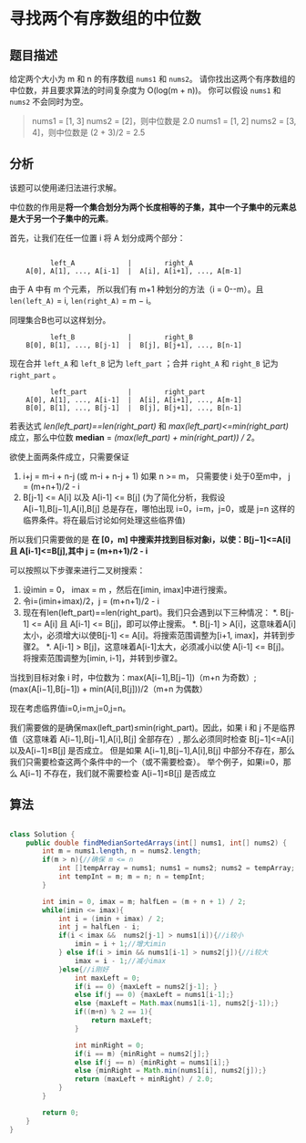 # 寻找两个有序数组的中位数

## 题目描述

给定两个大小为 m 和 n 的有序数组 `nums1` 和 `nums2`。
请你找出这两个有序数组的中位数，并且要求算法的时间复杂度为 O(log(m + n))。
你可以假设 `nums1` 和 `nums2` 不会同时为空。

>nums1 = [1, 3]  nums2 = [2]，则中位数是 2.0
>nums1 = [1, 2]  nums2 = [3, 4]，则中位数是 (2 + 3)/2 = 2.5

## 分析

该题可以使用递归法进行求解。

中位数的作用是**将一个集合划分为两个长度相等的子集，其中一个子集中的元素总是大于另一个子集中的元素**。

首先，让我们在任一位置 i 将 A 划分成两个部分：

```

          left_A             |        right_A
    A[0], A[1], ..., A[i-1]  |  A[i], A[i+1], ..., A[m-1]

```
由于 A 中有 m 个元素， 所以我们有 m+1 种划分的方法（i = 0--m）。且`len(left_A)` = i, `len(right_A)` = m − i。

同理集合B也可以这样划分。

```
          left_B             |        right_B
    B[0], B[1], ..., B[j-1]  |  B[j], B[j+1], ..., B[n-1]
```

现在合并 `left_A` 和 `left_B` 记为 `left_part` ；合并  `right_A` 和  `right_B` 记为 `right_part` 。

```
          left_part          |        right_part
    A[0], A[1], ..., A[i-1]  |  A[i], A[i+1], ..., A[m-1]
    B[0], B[1], ..., B[j-1]  |  B[j], B[j+1], ..., B[n-1]
```

若表达式 *len(left_part)==len(right_part)* 和 *max(left_part)<=min(right_part)* 成立，那么中位数 **median** = *(max(left_part) + min(right_part)) / 2*。

欲使上面两条件成立，只需要保证

1. i+j = m-i + n-j (或 m-i + n-j + 1) 如果 n >= m， 只需要使 i 处于0至m中， j = (m+n+1)/2 - i 
2. B[j-1] <= A[i] 以及 A[i-1] <= B[j] (为了简化分析，我假设A[i−1],B[j−1],A[i],B[j] 总是存在，哪怕出现 i=0，i=m，j=0，或是 j=n 这样的临界条件。将在最后讨论如何处理这些临界值)

所以我们只需要做的是 **在 [0，m] 中搜索并找到目标对象i，以使：B[j−1]<=A[i] 且 A[i-1]<=B[j],其中 j = (m+n+1)/2 - i**

可以按照以下步骤来进行二叉树搜索：
1. 设imin = 0， imax = m ，然后在[imin, imax]中进行搜索。
2. 令i=(imin+imax)/2，j = (m+n+1)/2 - i
3. 现在有len(left_part)==len(right_part)。我们只会遇到以下三种情况：
    *. B[j-1] <= A[i] 且 A[i-1] <= B[j]，即可以停止搜索。
    *. B[j-1] > A[i]，这意味着A[i]太小，必须增大i以使B[j-1] <= A[i]。将搜索范围调整为[i+1, imax]，并转到步骤2。
    *. A[i-1] > B[j]，这意味着A[i-1]太大，必须减小i以使 A[i-1] <= B[j]。将搜索范围调整为[imin, i-1]，并转到步骤2。

当找到目标对象 i 时，中位数为：max(A[i−1],B[j−1])（m+n 为奇数）;(max(A[i−1],B[j−1]) + min(A[i],B[j]))/2（m+n 为偶数）

现在考虑临界值i=0,i=m,j=0,j=n。

我们需要做的是确保max(left_part)≤min(right_part)。因此，如果 i 和 j 不是临界值（这意味着 A[i−1],B[j−1],A[i],B[j] 全部存在）, 那么必须同时检查 B[j−1]<=A[i] 以及A[i−1]≤B[j] 是否成立。 但是如果 A[i−1],B[j−1],A[i],B[j] 中部分不存在，那么我们只需要检查这两个条件中的一个（或不需要检查）。 举个例子，如果i=0，那么 A[i−1] 不存在，我们就不需要检查 A[i−1]≤B[j] 是否成立

## 算法

```java

class Solution {
    public double findMedianSortedArrays(int[] nums1, int[] nums2) {
        int m = nums1.length, n = nums2.length;
        if(m > n){//确保 m <= n
            int []tempArray = nums1; nums1 = nums2; nums2 = tempArray;
            int tempInt = m; m = n; n = tempInt;
        }

        int imin = 0, imax = m; halfLen = (m + n + 1) / 2;
        while(imin <= imax){
            int i = (imin + imax) / 2;
            int j = halfLen - i;
            if(i < imax &&  nums2[j-1] > nums1[i]){//i较小
                imin = i + 1;//增大imin
            } else if(i > imin && nums1[i-1] > nums2[j]){//i较大
                imax = i - 1;//减小imax
            }else{//i刚好
                int maxLeft = 0;
                if(i == 0) {maxLeft = nums2[j-1]; }
                else if(j == 0) {maxLeft = nums1[i-1];}
                else {maxLeft = Math.max(nums1[i-1], nums2[j-1]);}
                if((m+n) % 2 == 1){
                    return maxLeft;
                }

                int minRight = 0;
                if(i == m) {minRight = nums2[j];}
                else if(j == n) {minRight = nums1[i];}
                else {minRight = Math.min(nums1[i], nums2[j]);}
                return (maxLeft + minRight) / 2.0;
            }
        }

        return 0;
    }
}
```